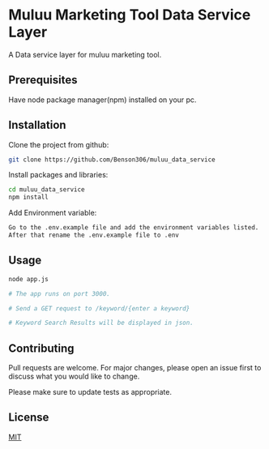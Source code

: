 # Muluu Marketing Tool Data Service Layer
A Data service layer for muluu marketing tool.

## Prerequisites
Have node package manager(npm) installed on your pc.

## Installation

Clone the project from github:
```bash
git clone https://github.com/Benson306/muluu_data_service
```
Install packages and libraries:
```bash
cd muluu_data_service
npm install
```
Add Environment variable:

```bash 
Go to the .env.example file and add the environment variables listed. 
After that rename the .env.example file to .env
```

## Usage

```python
node app.js

# The app runs on port 3000.

# Send a GET request to /keyword/{enter a keyword}

# Keyword Search Results will be displayed in json.
```

## Contributing

Pull requests are welcome. For major changes, please open an issue first
to discuss what you would like to change.

Please make sure to update tests as appropriate.

## License

[MIT](https://choosealicense.com/licenses/mit/)